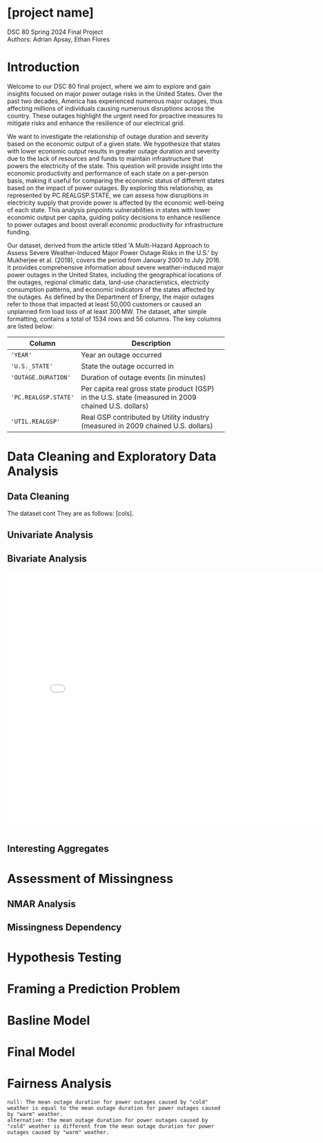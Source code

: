 # [project name]
DSC 80 Spring 2024 Final Project
<br> Authors: Adrian Apsay, Ethan Flores

# Introduction
Welcome to our DSC 80 final project, where we aim to explore and gain insights focused on major power outage risks in the United States.  Over the past two decades, America has experienced numerous major outages, thus affecting millions of individuals causing numerous disruptions across the country. These outages highlight the urgent need for proactive measures to mitigate risks and enhance the resilience of our electrical grid.

We want to investigate the relationship of outage duration and severity based on the economic output of a given state. We hypothesize that states with lower economic output results in greater outage duration and severity due to the lack of resources and funds to maintain infrastructure that powers the electricity of the state. This question will provide insight into the economic productivity and performance of each state on a per-person basis, making it useful for comparing the economic status of different states based on the impact of power outages. By exploring this relationship, as represented by PC.REALGSP.STATE, we can assess how disruptions in electricity supply that provide power is affected by the economic well-being of each state. This analysis pinpoints vulnerabilities in states with lower economic output per capita, guiding policy decisions to enhance resilience to power outages and boost overall economic productivity for infrastructure funding.

Our dataset, derived from the article titled 'A Multi-Hazard Approach to Assess Severe Weather-Induced Major Power Outage Risks in the U.S.' by Mukherjee et al. (2018), covers the period from January 2000 to July 2016. It provides comprehensive information about severe weather-induced major power outages in the United States, including the geographical locations of the outages, regional climatic data, land-use characteristics, electricity consumption patterns, and economic indicators of the states affected by the outages. As defined by the Department of Energy, the major outages refer to those that impacted at least 50,000 customers or caused an unplanned firm load loss of at least 300 MW. The dataset, after simple formatting, contains a total of 1534 rows and 56 columns.  The key columns are listed below: 

|Column                |Description|
|---                |---        |
|`'YEAR'`                |Year an outage occurred|
|`'U.S._STATE'`                |State the outage occurred in|
|`'OUTAGE.DURATION'`                |Duration of outage events (in minutes)|
|`'PC.REALGSP.STATE'`                |Per capita real gross state product (GSP) in the U.S. state (measured in 2009 chained U.S. dollars)|
|`'UTIL.REALGSP'`                |Real GSP contributed by Utility industry (measured in 2009 chained U.S. dollars)|


# Data Cleaning and Exploratory Data Analysis
## Data Cleaning
The dataset cont They are as follows: [cols].

## Univariate Analysis

## Bivariate Analysis
<iframe
  src="assets/bivariate_graph_1.html"
  width="800"
  height="600"
  frameborder="0"
></iframe>

## Interesting Aggregates

# Assessment of Missingness

## NMAR Analysis

## Missingness Dependency

    
# Hypothesis Testing

    
# Framing a Prediction Problem

    
# Basline Model

    
# Final Model

    
# Fairness Analysis


~~~~~~~~~
null: The mean outage duration for power outages caused by "cold" weather is equal to the mean outage duration for power outages caused by "warm" weather.
alternative: the mean outage duration for power outages caused by "cold" weather is different from the mean outage duration for power outages caused by "warm" weather.

